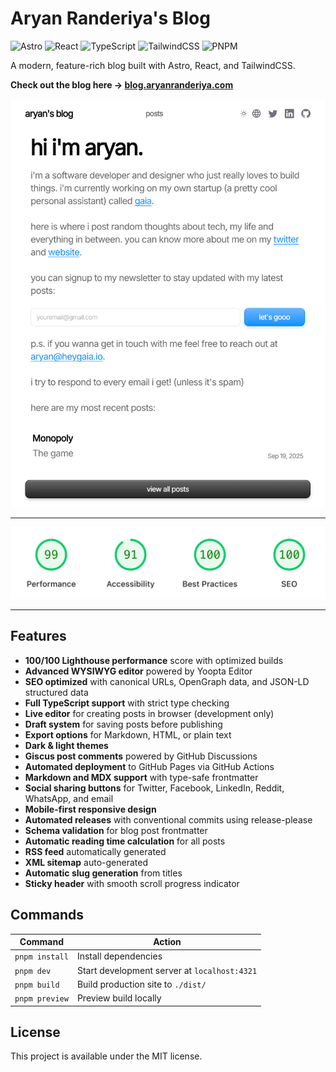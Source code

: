 # Aryan Randeriya's Blog

![Astro](https://img.shields.io/badge/Astro-BC52EE?&logo=astro&logoColor=white) ![React](https://img.shields.io/badge/React-20232A?&logo=react&logoColor=61DAFB) ![TypeScript](https://img.shields.io/badge/TypeScript-007ACC?&logo=typescript&logoColor=white) ![TailwindCSS](https://img.shields.io/badge/Tailwind_CSS-38B2AC?&logo=tailwind-css&logoColor=white) ![PNPM](https://img.shields.io/badge/pnpm-F69220?&logo=pnpm&logoColor=white)

A modern, feature-rich blog built with Astro, React, and TailwindCSS.

**Check out the blog here -> [blog.aryanranderiya.com](https://blog.aryanranderiya.com)**

[![](/public/screenshot.webp)](https://blog.aryanranderiya.com)

---

[![](/public/pagespeed.webp)](https://pagespeed.web.dev/analysis/https-blog-aryanranderiya-com/5nq43gqy73)

---

## Features

- **100/100 Lighthouse performance** score with optimized builds
- **Advanced WYSIWYG editor** powered by Yoopta Editor
- **SEO optimized** with canonical URLs, OpenGraph data, and JSON-LD structured data
- **Full TypeScript support** with strict type checking
- **Live editor** for creating posts in browser (development only)
- **Draft system** for saving posts before publishing
- **Export options** for Markdown, HTML, or plain text
- **Dark & light themes**
- **Giscus post comments** powered by GitHub Discussions
- **Automated deployment** to GitHub Pages via GitHub Actions
- **Markdown and MDX support** with type-safe frontmatter
- **Social sharing buttons** for Twitter, Facebook, LinkedIn, Reddit, WhatsApp, and email
- **Mobile-first responsive design**
- **Automated releases** with conventional commits using release-please
- **Schema validation** for blog post frontmatter
- **Automatic reading time calculation** for all posts
- **RSS feed** automatically generated
- **XML sitemap** auto-generated
- **Automatic slug generation** from titles
- **Sticky header** with smooth scroll progress indicator

## Commands

| Command        | Action                                       |
| -------------- | -------------------------------------------- |
| `pnpm install` | Install dependencies                         |
| `pnpm dev`     | Start development server at `localhost:4321` |
| `pnpm build`   | Build production site to `./dist/`           |
| `pnpm preview` | Preview build locally                        |

## License

This project is available under the MIT license.

